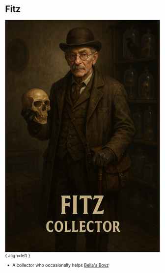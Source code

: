 # Fitz

![Fitz](./fitz.png){ align=left }

- A collector who occasionally helps [Bella's Boyz](bellas-boyz.md)
